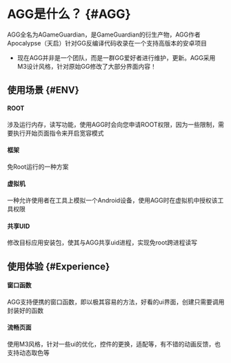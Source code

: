 # AGG是什么？ {#AGG}
 AGG全名为AGameGuardian，是GameGuardian的衍生产物，AGG作者Apocalypse（天启）针对GG反编译代码收录在一个支持高版本的安卓项目
- 现在AGG并非是一个团队，而是一群GG爱好者进行维护，更新。AGG采用M3设计风格，针对原始GG修改了大部分界面内容！

## 使用场景 {#ENV}

#### ROOT
  涉及运行内存，读写功能，使用AGG时会向您申请ROOT权限，因为一些限制，需要执行开始页面指令来开启宽容模式

#### 框架
 免Root运行的一种方案

#### 虚拟机
 一种允许使用者在工具上模拟一个Android设备，使用AGG时在虚拟机中授权该工具权限

#### 共享UID
 修改目标应用安装包，使其与AGG共享uid进程，实现免root跨进程读写

## 使用体验 {#Experience}

#### 窗口函数
 AGG支持便携的窗口函数，即以极其容易的方法，好看的ui界面，创建只需要调用封装好的函数

#### 流畅页面
 使用M3风格，针对一些ui的优化，控件的更换，适配等，有不错的动画反馈，也支持动态取色等